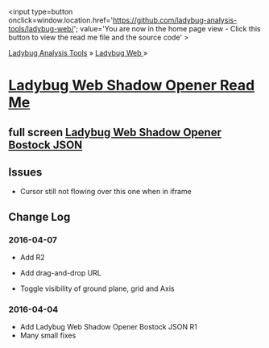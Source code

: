 ﻿
<span style=display:none; >[You are now in a GitHub source code view - click this link to view the home page]( http://ladybug-analysis-tools.github.io/ladybug-web/ "View file as a web page." ) </span>
<input type=button onclick=window.location.href='https://github.com/ladybug-analysis-tools/ladybug-web/'; 
value='You are now in the home page view - Click this button to view the read me file and the source code' >

[Ladybug Analysis Tools]( http://ladybug-analysis-tools.github.io/ ) » [Ladybug Web ]( http://ladybug-analysis-tools.github.io/ladybug-web/ ) »


[Ladybug Web Shadow Opener Read Me]( #shadow-opener/readme.md )
===

## full screen [Ladybug Web Shadow Opener Bostock JSON]( http://ladybug-analysis-tools.github.io/ladybug-web/shadow-opener/ )



## Issues

* Cursor still not flowing over this one when in iframe

## Change Log

### 2016-04-07

* Add R2
* Add drag-and-drop URL

* Toggle visibility of ground plane, grid and Axis

### 2016-04-04

* Add Ladybug Web Shadow Opener Bostock JSON R1
* Many small fixes

